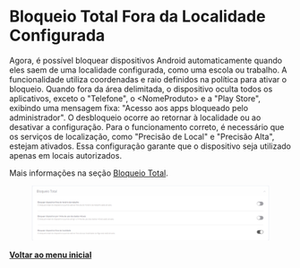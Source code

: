 # Bloqueio Total Fora da Localidade Configurada

Agora, é possível bloquear dispositivos Android automaticamente quando eles saem de uma localidade configurada, como uma escola ou trabalho. A funcionalidade utiliza coordenadas e raio definidos na política para ativar o bloqueio. Quando fora da área delimitada, o dispositivo oculta todos os aplicativos, exceto o "Telefone", o \<NomeProduto> e a "Play Store", exibindo uma mensagem fixa: "Acesso aos apps bloqueado pelo administrador". O desbloqueio ocorre ao retornar à localidade ou ao desativar a configuração. Para o funcionamento correto, é necessário que os serviços de localização, como "Precisão de Local" e "Precisão Alta", estejam ativados. Essa configuração garante que o dispositivo seja utilizado apenas em locais autorizados.

Mais informações na seção [Bloqueio Total](../../portal/configuracoes/gerenciar-politicas/editar-politica/editar-politica-android/configuracoes-gerais/bloqueio-total.md).

<figure><img src="../../../.gitbook/assets/image (316).png" alt=""><figcaption></figcaption></figure>

[**Voltar ao menu inicial**](../release-notes-less-than-nomeproduto-greater-than-v-16.0.0.md)
